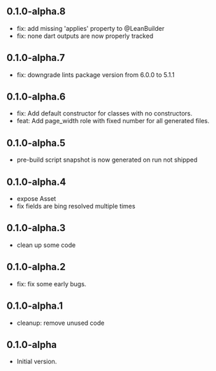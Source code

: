 ## 0.1.0-alpha.8
- fix: add missing 'applies' property to @LeanBuilder
- fix: none dart outputs are now properly tracked
## 0.1.0-alpha.7
- fix: downgrade lints package version from 6.0.0 to 5.1.1
## 0.1.0-alpha.6
- fix: Add default constructor for classes with no constructors.
- feat: Add page_width role with fixed number for all generated files.
## 0.1.0-alpha.5
- pre-build script snapshot is now generated on run not shipped
## 0.1.0-alpha.4
- expose Asset
- fix fields are bing resolved multiple times
## 0.1.0-alpha.3
- clean up some code
## 0.1.0-alpha.2
- fix: fix some early bugs.
## 0.1.0-alpha.1
- cleanup: remove unused code

## 0.1.0-alpha

- Initial version.
